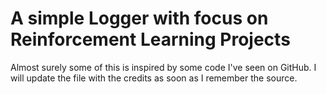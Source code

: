 # A simple Logger with focus on Reinforcement Learning Projects

Almost surely some of this is inspired by some code I've seen on GitHub. I will
update the file with the credits as soon as I remember the source.
